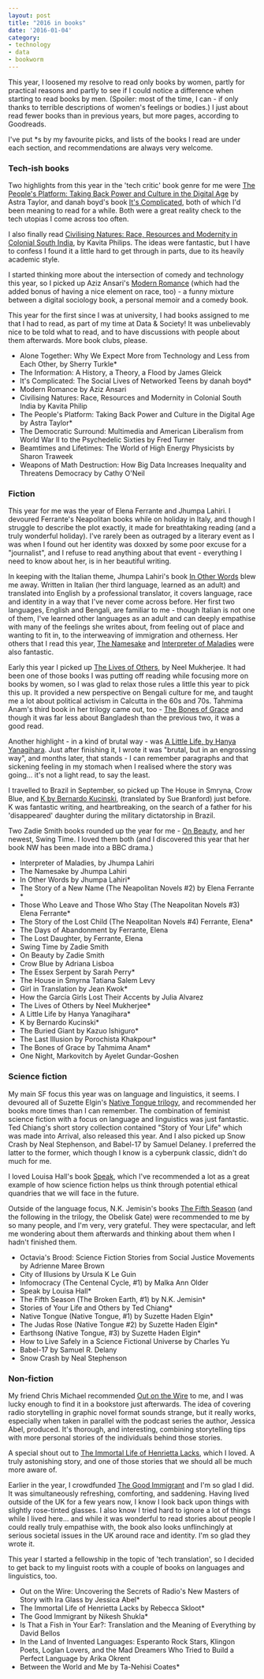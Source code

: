 ```yaml
---
layout: post
title: "2016 in books"
date: '2016-01-04'
category:
- technology
- data
- bookworm
---
```


This year, I loosened my resolve to read only books by women, partly for practical reasons and partly to see if I could notice a difference when starting to read books by men. (Spoiler: most of the time, I can - if only thanks to terrible descriptions of women's feelings or bodies.) I just about read fewer books than in previous years, but more pages, according to Goodreads.

I've put *s by my favourite picks, and lists of the books I read are under each section, and recommendations are always very welcome.

### Tech-ish books

Two highlights from this year in the 'tech critic' book genre for me were [The People's Platform: Taking Back Power and Culture in the Digital Age](https://www.goodreads.com/book/show/13168201-the-people-s-platform?ac=1&from_search=true) by Astra Taylor, and danah boyd's book [It's Complicated](https://www.goodreads.com/book/show/18342787-it-s-complicated), both of which I'd been meaning to read for a while. Both were a great reality check to the tech utopias I come across too often.

I also finally read [Civilising Natures: Race, Resources and Modernity in Colonial South India](https://www.goodreads.com/book/show/25543132-civilising-natures), by Kavita Philips. The ideas were fantastic, but I have to confess I found it a little hard to get through in parts, due to its heavily academic style.

I started thinking more about the intersection of comedy and technology this year, so I picked up Aziz Ansari's [Modern Romance](https://www.goodreads.com/book/show/23453112-modern-romance) (which had the added bonus of having a nice element on race, too) - a funny mixture between a digital sociology book, a personal memoir and a comedy book.

This year for the first since I was at university, I had books assigned to me that I had to read, as part of my time at Data & Society! It was unbelievably nice to be told what to read, and to have discussions with people about them afterwards. More book clubs, please.

* Alone Together: Why We Expect More from Technology and Less from Each Other, by Sherry Turkle*
* The Information: A History, a Theory, a Flood by James Gleick
* It's Complicated: The Social Lives of Networked Teens by danah boyd*
* Modern Romance by Aziz Ansari 
* Civilising Natures: Race, Resources and Modernity in Colonial South India by Kavita Philip
* The People's Platform: Taking Back Power and Culture in the Digital Age by Astra Taylor* 
* The Democratic Surround: Multimedia and American Liberalism from World War II to the Psychedelic Sixties by Fred Turner
* Beamtimes and Lifetimes: The World of High Energy Physicists by Sharon Traweek
* Weapons of Math Destruction: How Big Data Increases Inequality and Threatens Democracy by Cathy O'Neil

### Fiction

This year for me was the year of Elena Ferrante and Jhumpa Lahiri. I devoured Ferrante's Neapolitan books while on holiday in Italy, and though I struggle to describe the plot exactly, it made for breathtaking reading (and a truly wonderful holiday). I've rarely been as outraged by a literary event as I was when I found out her identity was doxxed by some poor excuse for a "journalist", and I refuse to read anything about that event - everything I need to know about her, is in her beautiful writing.

In keeping with the Italian theme, Jhumpa Lahiri's book [In Other Words](https://www.goodreads.com/book/show/25614298-in-other-words) blew me away. Written in Italian (her third language, learned as an adult) and translated into English by a professional translator, it covers language, race and identity in a way that I've never come across before. Her first two languages, English and Bengali, are familiar to me - though Italian is not one of them, I've learned other languages as an adult and can deeply empathise with many of the feelings she writes about, from feeling out of place and wanting to fit in, to the interweaving of immigration and otherness. Her others that I read this year, [The Namesake](https://www.goodreads.com/book/show/33917.The_Namesake) and [Interpreter of Maladies](https://www.goodreads.com/book/show/5439.Interpreter_of_Maladies) were also fantastic.

Early this year I picked up [The Lives of Others](https://www.goodreads.com/book/show/25622258-the-lives-of-others), by Neel Mukherjee. It had been one of those books I was putting off reading while focusing more on books by women, so I was glad to relax those rules a little this year to pick this up. It provided a new perspective on Bengali culture for me, and taught me a lot about political activism in Calcutta in the 60s and 70s. Tahmima Anam's third book in her trilogy came out, too - [The Bones of Grace](https://www.goodreads.com/book/show/29217381-the-bones-of-grace) and though it was far less about Bangladesh than the previous two, it was a good read.

Another highlight - in a kind of brutal way - was [A Little Life, by Hanya Yanagihara](https://www.goodreads.com/book/show/22822858-a-little-life). Just after finishing it, I wrote it was "brutal, but in an engrossing way", and months later, that stands - I can remember paragraphs and that sickening feeling in my stomach when I realised where the story was going... it's not a light read, to say the least.

I travelled to Brazil in September, so picked up The House in Smryna, Crow Blue, and [K by Bernardo Kucinski](https://www.goodreads.com/book/show/25373405-k), (translated by Sue Branford) just before. K was fantastic writing, and heartbreaking, on the search of a father for his 'disappeared' daughter during the military dictatorship in Brazil.

Two Zadie Smith books rounded up the year for me - [On Beauty](https://www.goodreads.com/book/show/3679.On_Beauty), and her newest, Swing Time. I loved them both (and I discovered this year that her book NW has been made into a BBC drama.)

* Interpreter of Maladies, by Jhumpa Lahiri
* The Namesake by Jhumpa Lahiri
* In Other Words by Jhumpa Lahiri*
* The Story of a New Name (The Neapolitan Novels #2) by Elena Ferrante *
* Those Who Leave and Those Who Stay (The Neapolitan Novels #3) Elena Ferrante*
* The Story of the Lost Child (The Neapolitan Novels #4) Ferrante, Elena*
* The Days of Abandonment by Ferrante, Elena
* The Lost Daughter, by Ferrante, Elena
* Swing Time by Zadie Smith 
* On Beauty by Zadie Smith 
* Crow Blue by Adriana Lisboa
* The Essex Serpent by Sarah Perry*
* The House in Smyrna Tatiana Salem Levy 
* Girl in Translation by Jean Kwok*
* How the García Girls Lost Their Accents by Julia Alvarez
* The Lives of Others by Neel Mukherjee*
* A Little Life by Hanya Yanagihara*
* K by Bernardo Kucinski*
* The Buried Giant by Kazuo Ishiguro*
* The Last Illusion by Porochista Khakpour*
* The Bones of Grace by Tahmima Anam*
* One Night, Markovitch by Ayelet Gundar-Goshen

### Science fiction 

My main SF focus this year was on language and linguistics, it seems. I devoured all of Suzette Elgin's [Native Tongue trilogy](https://www.goodreads.com/book/show/285563.Native_Tongue), and recommended her books more times than I can remember. The combination of feminist science fiction with a focus on language and linguistics was just fantastic. Ted Chiang's short story collection contained "Story of Your Life" which was made into Arrival, also released this year. And I also picked up Snow Crash by Neal Stephenson, and Babel-17 by Samuel Delaney. I preferred the latter to the former, which though I know is a cyberpunk classic, didn't do much for me.

I loved Louisa Hall's book [Speak](https://www.goodreads.com/book/show/23215488-speak), which I've recommended a lot as a great example of how science fiction helps us think through potential ethical quandries that we will face in the future.

Outside of the language focus, N.K. Jemisin's books [The Fifth Season](https://www.goodreads.com/book/show/19161852-the-fifth-season) (and the following in the trilogy, the Obelisk Gate) were recommended to me by so many people, and I'm very, very grateful. They were spectacular, and left me wondering about them afterwards and thinking about them when I hadn't finished them.

* Octavia's Brood: Science Fiction Stories from Social Justice Movements by Adrienne Maree Brown
* City of Illusions by Ursula K Le Guin
* Infomocracy (The Centenal Cycle, #1) by Malka Ann Older
* Speak by Louisa Hall*
* The Fifth Season (The Broken Earth, #1) by N.K. Jemisin*
* Stories of Your Life and Others by Ted Chiang*
* Native Tongue (Native Tongue, #1) by Suzette Haden Elgin*
* The Judas Rose (Native Tongue #2) by Suzette Haden Elgin*
* Earthsong (Native Tongue, #3) by Suzette Haden Elgin*
* How to Live Safely in a Science Fictional Universe by Charles Yu
* Babel-17 by Samuel R. Delany
* Snow Crash by Neal Stephenson

### Non-fiction

My friend Chris Michael recommended [Out on the Wire](https://www.goodreads.com/book/show/23742836-out-on-the-wire) to me, and I was lucky enough to find it in a bookstore just afterwards. The idea of covering radio storytelling in graphic novel format sounds strange, but it really works, especially when taken in parallel with the podcast series the author, Jessica Abel, produced. It's thorough, and interesting, combining storytelling tips with more personal stories of the individuals behind those stories.

A special shout out to [The Immortal Life of Henrietta Lacks](https://www.goodreads.com/book/show/6493208-the-immortal-life-of-henrietta-lacks), which I loved. A truly astonishing story, and one of those stories that we should all be much more aware of.

Earlier in the year, I crowdfunded [The Good Immigrant](https://www.goodreads.com/book/show/28668534-the-good-immigrant) and I'm so glad I did. It was simultaneously refreshing, comforting, and saddening. Having lived outside of the UK for a few years now, I know I look back upon things with slightly rose-tinted glasses. I also know I tried hard to ignore a lot of things while I lived here... and while it was wonderful to read stories about people I could really truly empathise with, the book also looks unflinchingly at serious societal issues in the UK around race and identity. I'm so glad they wrote it.

This year I started a fellowship in the topic of 'tech translation', so I decided to get back to my linguist roots with a couple of books on languages and linguistics, too.

* Out on the Wire: Uncovering the Secrets of Radio's New Masters of Story with Ira Glass by Jessica Abel*
* The Immortal Life of Henrietta Lacks by Rebecca Skloot*
* The Good Immigrant by Nikesh Shukla*
* Is That a Fish in Your Ear?: Translation and the Meaning of Everything by David Bellos
* In the Land of Invented Languages: Esperanto Rock Stars, Klingon Poets, Loglan Lovers, and the Mad Dreamers Who Tried to Build a Perfect Language by Arika Okrent
* Between the World and Me by Ta-Nehisi Coates*
